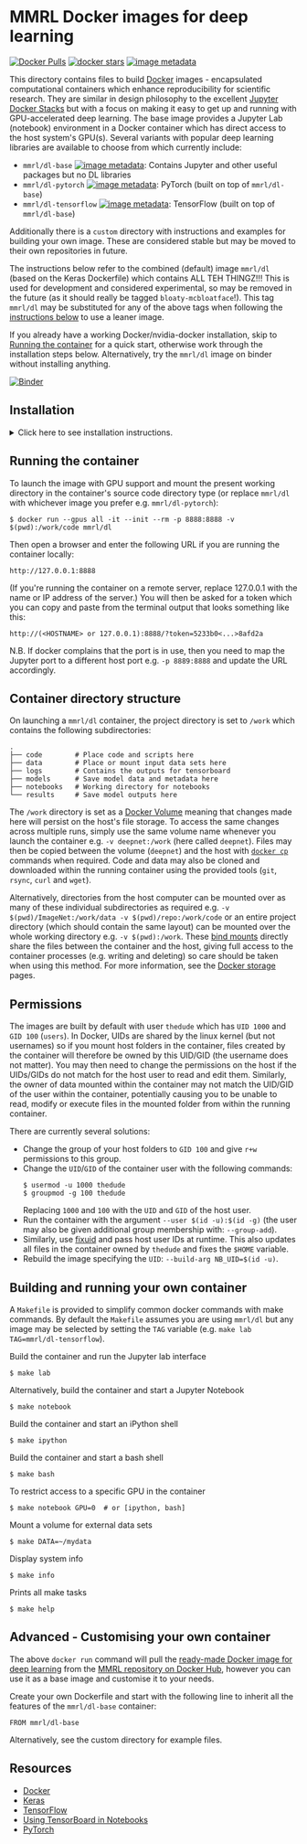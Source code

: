 # MMRL Docker images for deep learning

[![Docker Pulls](https://img.shields.io/docker/pulls/mmrl/dl.svg?style=popout)](https://hub.docker.com/r/mmrl/dl) [![docker stars](https://img.shields.io/docker/stars/mmrl/dl.svg)](https://hub.docker.com/r/mmrl/dl) [![image metadata](https://images.microbadger.com/badges/image/mmrl/dl.svg)](https://microbadger.com/images/mmrl/dl "mmrl/dl image metadata")

This directory contains files to build [Docker](http://www.docker.com/) images - encapsulated computational containers which enhance reproducibility for scientific research. They are similar in design philosophy to the excellent [Jupyter Docker Stacks](https://github.com/jupyter/docker-stacks) but with a focus on making it easy to get up and running with GPU-accelerated deep learning. The base image provides a Jupyter Lab (notebook) environment in a Docker container which has direct access to the host system's GPU(s). Several variants with popular deep learning libraries are available to choose from which currently include:

* `mmrl/dl-base` [![image metadata](https://images.microbadger.com/badges/image/mmrl/dl-base.svg)](https://microbadger.com/images/mmrl/dl-base "mmrl/dl-base image metadata"): Contains Jupyter and other useful packages but no DL libraries
* `mmrl/dl-pytorch` [![image metadata](https://images.microbadger.com/badges/image/mmrl/dl-pytorch.svg)](https://microbadger.com/images/mmrl/dl-pytorch "mmrl/dl-pytorch image metadata"): PyTorch (built on top of `mmrl/dl-base`)
* `mmrl/dl-tensorflow` [![image metadata](https://images.microbadger.com/badges/image/mmrl/dl-tensorflow.svg)](https://microbadger.com/images/mmrl/dl-tensorflow "mmrl/dl-tensorflow image metadata"): TensorFlow (built on top of `mmrl/dl-base`)

Additionally there is a `custom` directory with instructions and examples for building your own image. These are considered stable but may be moved to their own repositories in future.

The instructions below refer to the combined (default) image `mmrl/dl` (based on the Keras Dockerfile) which contains ALL TEH THINGZ!!! This is used for development and considered experimental, so may be removed in the future (as it should really be tagged `bloaty-mcbloatface`!). This tag `mmrl/dl` may be substituted for any of the above tags when following the [instructions below](#running-the-container) to use a leaner image.

If you already have a working Docker/nvidia-docker installation, skip to [Running the container](#running-the-container) for a quick start, otherwise work through the installation steps below. Alternatively, try the `mmrl/dl` image on binder without installing anything. 

[![Binder](https://mybinder.org/badge_logo.svg)](https://mybinder.org/v2/gh/mmrl/dl/master)

## Installation
<details><summary>Click here to see installation instructions.</summary><p>

### 1. Installing NVIDIA drivers

#### 1. a) Run file

For the most versatility, download and install the NVIDIA drivers with the [run file](https://www.nvidia.com/Download/index.aspx?lang=en-in). This allows you to pass options to register the driver with the kernel `--dkms` (so the kernel can be updated without having to reinstall the driver) and optionally, use your onboard graphics for the display and make the NVIDIA GPU a headless computational device `--no-opengl-files` (freeing up the maximum resources for number crunching). For example on Ubuntu:

    $ sudo apt-get install build-essential gcc-multilib dkms
    $ chmod +x NVIDIA-Linux-x86_64-430.34.run
    $ sudo ./NVIDIA-Linux-x86_64-430.34.run --dkms --no-opengl-files
    $ sudo reboot

#### 1. b) Package Manager

As an alternative to the Run file, perhaps the simplest way to Install the latest NVIDIA drivers for Linux is through the [Package Manager](https://docs.nvidia.com/cuda/cuda-installation-guide-linux/index.html#package-manager-installation).

For example with Ubuntu to install driver version 430:

    $ sudo add-apt-repository ppa:graphics-drivers
    $ sudo apt update
    $ sudo apt install nvidia-430
    $ sudo reboot

If you have multiple GPUs, you can run `nvidia-smi -pm 1` to enable persistent mode, which will save some time from loading the driver. It will have a significant effect on machines with more than 4 GPUs.

### [Optional] Install CUDA and cuDNN on the host

Optionally, you can also install CUDA (and cuDNN) on the host if you wish to use your GPU without the Docker image. This can be safely skipped if you intend to use Docker for computations however, as CUDA and cuDNN are included in the images. For example, these are the instructions for [Ubuntu 64bit](https://docs.nvidia.com/cuda/cuda-installation-guide-linux/index.html#ubuntu-installation) assuming release 18.10 and CUDA version 10.1.168-1:

    $ sudo dpkg -i cuda-repo-ubuntu1810_10.1.168-1_amd64.deb
    $ sudo apt-key adv --fetch-keys https://developer.download.nvidia.com/compute/cuda/repos/ubuntu1810/x86_64/7fa2af80.pub
    $ sudo apt-get update
    $ sudo apt-get install cuda

Remember to reboot the system to load the NVIDIA drivers.

N.B. Although the CUDA version installed above is 10.1 which is incompatible with current releases of TensorFlow, CUDA 10.0 will be mounted in the Docker image so that the libraries will work properly. If preferred, CUDA 10.0 can be installed on the host from [here](https://developer.nvidia.com/cuda-10.0-download-archive) or omitted entirely since it is sufficient to install only the drivers on the host.

##### Post-installation
If you installed CUDA/cuDNN on the host, there are a few [additional steps](https://docs.nvidia.com/cuda/cuda-installation-guide-linux/index.html#post-installation-actions) which need to be performed manually e.g.:

Set the following environment variables e.g. by editing `~/.bashrc`:

    $ export PATH=/usr/local/cuda-10.1/bin${PATH:+:${PATH}}
    $ export LD_LIBRARY_PATH=/usr/local/cuda-10.1/lib64\
                             ${LD_LIBRARY_PATH:+:${LD_LIBRARY_PATH}}

### 2. Installing Docker

General installation instructions are
[on the Docker site](https://docs.docker.com/install/), but we give some
quick links here:

* [Ubuntu](https://docs.docker.com/install/linux/docker-ce/ubuntu/)
* [macOS](https://docs.docker.com/docker-for-mac/install/)
* [Windows](https://docs.docker.com/docker-for-windows/install/)

### 3. Installing nvidia-docker

* [Add the NVIDIA repository](https://nvidia.github.io/nvidia-docker/)

These instructions are for Ubuntu. For other distributions, see [here](https://nvidia.github.io/nvidia-docker/).

    $ curl -s -L https://nvidia.github.io/nvidia-docker/gpgkey | \
        sudo apt-key add -
    $ distribution=$(. /etc/os-release;echo $ID$VERSION_ID)
    $ curl -s -L https://nvidia.github.io/nvidia-docker/$distribution/nvidia-docker.list | \
        sudo tee /etc/apt/sources.list.d/nvidia-docker.list

* Install the `nvidia-container-toolkit` package
```
$ sudo apt-get update && sudo apt-get install -y nvidia-container-toolkit
$ sudo systemctl restart docker
```
* Verify the installation
```
$ docker run --gpus all --rm nvidia/cuda nvidia-smi
```
You should see something like this showing the GPUs available to Docker:

```
Wed Sep 25 13:09:12 2019       
+-----------------------------------------------------------------------------+
| NVIDIA-SMI 430.26       Driver Version: 430.26       CUDA Version: 10.2     |
|-------------------------------+----------------------+----------------------+
| GPU  Name        Persistence-M| Bus-Id        Disp.A | Volatile Uncorr. ECC |
| Fan  Temp  Perf  Pwr:Usage/Cap|         Memory-Usage | GPU-Util  Compute M. |
|===============================+======================+======================|
|   0  TITAN Xp            Off  | 00000000:05:00.0  On |                  N/A |
| 23%   31C    P8     9W / 250W |    113MiB / 12192MiB |      0%      Default |
+-------------------------------+----------------------+----------------------+
|   1  TITAN Xp            Off  | 00000000:09:00.0 Off |                  N/A |
| 23%   27C    P8     9W / 250W |      2MiB / 12196MiB |      0%      Default |
+-------------------------------+----------------------+----------------------+

+-----------------------------------------------------------------------------+
| Processes:                                                       GPU Memory |
|  GPU       PID   Type   Process name                             Usage      |
|=============================================================================|
|    0      1361      G   /usr/lib/xorg/Xorg                            69MiB |
+-----------------------------------------------------------------------------+
```
</p></details>

## Running the container

To launch the image with GPU support and mount the present working directory in the container's source code directory type (or replace `mmrl/dl` with whichever image you prefer e.g. `mmrl/dl-pytorch`):

    $ docker run --gpus all -it --init --rm -p 8888:8888 -v $(pwd):/work/code mmrl/dl

Then open a browser and enter the following URL if you are running the container locally:
```
http://127.0.0.1:8888
```
(If you're running the container on a remote server, replace 127.0.0.1 with the name or IP address of the server.)
You will then be asked for a token which you can copy and paste from the terminal output that looks something like this:
```
http://(<HOSTNAME> or 127.0.0.1):8888/?token=5233b0<...>8afd2a
```
N.B. If docker complains that the port is in use, then you need to map the Jupyter port to a different host port e.g. `-p 8889:8888` and update the URL accordingly. 

## Container directory structure

On launching a `mmrl/dl` container, the project directory is set to `/work` which contains the following subdirectories:

```
.
├── code        # Place code and scripts here
├── data        # Place or mount input data sets here
├── logs        # Contains the outputs for tensorboard
├── models      # Save model data and metadata here
├── notebooks   # Working directory for notebooks
└── results     # Save model outputs here
```

The `/work` directory is set as a [Docker Volume](https://docs.docker.com/storage/volumes/) meaning that changes made here will persist on the host's file storage. To access the same changes across multiple runs, simply use the same volume name whenever you launch the container e.g. `-v deepnet:/work` (here called `deepnet`). Files may then be copied between the volume (`deepnet`) and the host with [`docker cp`](https://docs.docker.com/engine/reference/commandline/cp/) commands when required. Code and data may also be cloned and downloaded within the running container using the provided tools (`git`, `rsync`, `curl` and `wget`).

Alternatively, directories from the host computer can be mounted over as many of these individual subdirectories as required e.g. `-v $(pwd)/ImageNet:/work/data -v $(pwd)/repo:/work/code` or an entire project directory (which should contain the same layout) can be mounted over the whole working directory e.g. `-v $(pwd):/work`. These [bind mounts](https://docs.docker.com/storage/bind-mounts/) directly share the files between the container and the host, giving full access to the container processes (e.g. writing and deleting) so care should be taken when using this method. For more information, see the [Docker storage](https://docs.docker.com/storage/) pages.

## Permissions

The images are built by default with user `thedude` which has `UID 1000` and `GID 100` (`users`). In Docker, UIDs are shared by the linux kernel (but not usernames) so if you mount host folders in the container, files created by the container will therefore be owned by this UID/GID (the username does not matter). You may then need to change the permissions on the host if the UIDs/GIDs do not match for the host user to read and edit them. Similarly, the owner of data mounted within the container may not match the UID/GID of the user within the container, potentially causing you to be unable to read, modify or execute files in the mounted folder from within the running container.

There are currently several solutions:

* Change the group of your host folders to `GID 100` and give `r+w` permissions to this group.
* Change the `UID`/`GID` of the container user with the following commands:
    ```
    $ usermod -u 1000 thedude
    $ groupmod -g 100 thedude
    ```
    Replacing `1000` and `100` with the `UID` and `GID` of the host user.
* Run the container with the argument `--user $(id -u):$(id -g)` (the user may also be given additional group membership with: `--group-add`).
* Similarly, use [fixuid](https://boxboat.com/2017/07/25/fixuid-change-docker-container-uid-gid/) and pass host user IDs at runtime. This also updates all files in the container owned by `thedude` and fixes the `$HOME` variable.
* Rebuild the image specifying the `UID`: `--build-arg NB_UID=$(id -u)`.

## Building and running your own container

A `Makefile` is provided to simplify common docker commands with make commands. By default the `Makefile` assumes you are using `mmrl/dl` but any image may be selected by setting the `TAG` variable (e.g. `make lab TAG=mmrl/dl-tensorflow`).

Build the container and run the Jupyter lab interface

    $ make lab

Alternatively, build the container and start a Jupyter Notebook

    $ make notebook

Build the container and start an iPython shell

    $ make ipython

Build the container and start a bash shell

    $ make bash

To restrict access to a specific GPU in the container

    $ make notebook GPU=0  # or [ipython, bash]

Mount a volume for external data sets

    $ make DATA=~/mydata

Display system info

    $ make info

Prints all make tasks

    $ make help

## Advanced - Customising your own container

The above `docker run` command will pull the [ready-made Docker image for deep learning](https://hub.docker.com/r/mmrl/dl) from the [MMRL repository on Docker Hub](https://hub.docker.com/u/mmrl), however you can use it as a base image and customise it to your needs.

Create your own Dockerfile and start with the following line to inherit all the features of the `mmrl/dl-base` container:

```
FROM mmrl/dl-base
```

Alternatively, see the custom directory for example files.

## Resources

* [Docker](https://awesome-docker.netlify.com/)
* [Keras](https://github.com/fchollet/keras-resources)
* [TensorFlow](https://www.tensorflow.org/resources/models-datasets)
* [Using TensorBoard in Notebooks](https://www.tensorflow.org/tensorboard/tensorboard_in_notebooks)
* [PyTorch](https://pytorch.org/resources/)
